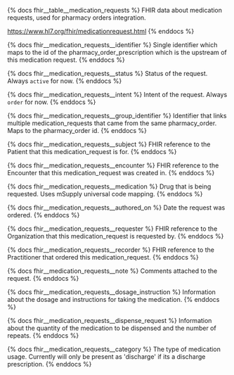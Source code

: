{% docs fhir__table__medication_requests %}
FHIR data about medication requests, used for pharmacy orders integration.

<https://www.hl7.org/fhir/medicationrequest.html>
{% enddocs %}

{% docs fhir__medication_requests__identifier %}
Single identifier which maps to the id of the pharmacy_order_prescription which is the upstream of this medication request.
{% enddocs %}

{% docs fhir__medication_requests__status %}
Status of the request. Always `active` for now.
{% enddocs %}

{% docs fhir__medication_requests__intent %}
Intent of the request. Always `order` for now.
{% enddocs %}

{% docs fhir__medication_requests__group_identifier %}
Identifier that links multiple medication_requests that came from the same pharmacy_order. Maps to the pharmacy_order id.
{% enddocs %}

{% docs fhir__medication_requests__subject %}
FHIR reference to the Patient that this medication_request is for.
{% enddocs %}

{% docs fhir__medication_requests__encounter %}
FHIR reference to the Encounter that this medication_request was created in.
{% enddocs %}

{% docs fhir__medication_requests__medication %}
Drug that is being requested. Uses mSupply universal code mapping.
{% enddocs %}

{% docs fhir__medication_requests__authored_on %}
Date the request was ordered.
{% enddocs %}

{% docs fhir__medication_requests__requester %}
FHIR reference to the Organization that this medication_request is requested by.
{% enddocs %}

{% docs fhir__medication_requests__recorder %}
FHIR reference to the Practitioner that ordered this medication_request.
{% enddocs %}

{% docs fhir__medication_requests__note %}
Comments attached to the request.
{% enddocs %}

{% docs fhir__medication_requests__dosage_instruction %}
Information about the dosage and instructions for taking the medication.
{% enddocs %}

{% docs fhir__medication_requests__dispense_request %}
Information about the quantity of the medication to be dispensed and the number of repeats.
{% enddocs %}

{% docs fhir__medication_requests__category %}
The type of medication usage. Currently will only be present as 'discharge' if its a discharge prescription.
{% enddocs %}
